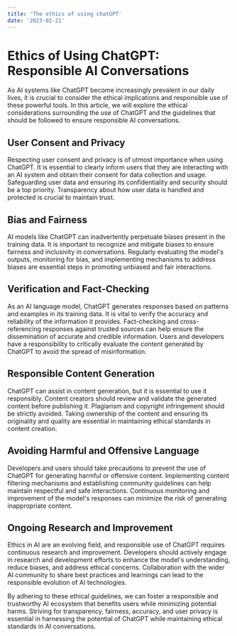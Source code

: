 ```yaml
---
title: 'The ethics of using chatGPT'
date: '2023-02-21'
---
```

# Ethics of Using ChatGPT: Responsible AI Conversations

As AI systems like ChatGPT become increasingly prevalent in our daily lives, it is crucial to consider the ethical implications and responsible use of these powerful tools. In this article, we will explore the ethical considerations surrounding the use of ChatGPT and the guidelines that should be followed to ensure responsible AI conversations.

## User Consent and Privacy

Respecting user consent and privacy is of utmost importance when using ChatGPT. It is essential to clearly inform users that they are interacting with an AI system and obtain their consent for data collection and usage. Safeguarding user data and ensuring its confidentiality and security should be a top priority. Transparency about how user data is handled and protected is crucial to maintain trust.

## Bias and Fairness

AI models like ChatGPT can inadvertently perpetuate biases present in the training data. It is important to recognize and mitigate biases to ensure fairness and inclusivity in conversations. Regularly evaluating the model's outputs, monitoring for bias, and implementing mechanisms to address biases are essential steps in promoting unbiased and fair interactions.

## Verification and Fact-Checking

As an AI language model, ChatGPT generates responses based on patterns and examples in its training data. It is vital to verify the accuracy and reliability of the information it provides. Fact-checking and cross-referencing responses against trusted sources can help ensure the dissemination of accurate and credible information. Users and developers have a responsibility to critically evaluate the content generated by ChatGPT to avoid the spread of misinformation.

## Responsible Content Generation

ChatGPT can assist in content generation, but it is essential to use it responsibly. Content creators should review and validate the generated content before publishing it. Plagiarism and copyright infringement should be strictly avoided. Taking ownership of the content and ensuring its originality and quality are essential in maintaining ethical standards in content creation.

## Avoiding Harmful and Offensive Language

Developers and users should take precautions to prevent the use of ChatGPT for generating harmful or offensive content. Implementing content filtering mechanisms and establishing community guidelines can help maintain respectful and safe interactions. Continuous monitoring and improvement of the model's responses can minimize the risk of generating inappropriate content.

## Ongoing Research and Improvement

Ethics in AI are an evolving field, and responsible use of ChatGPT requires continuous research and improvement. Developers should actively engage in research and development efforts to enhance the model's understanding, reduce biases, and address ethical concerns. Collaboration with the wider AI community to share best practices and learnings can lead to the responsible evolution of AI technologies.

By adhering to these ethical guidelines, we can foster a responsible and trustworthy AI ecosystem that benefits users while minimizing potential harms. Striving for transparency, fairness, accuracy, and user privacy is essential in harnessing the potential of ChatGPT while maintaining ethical standards in AI conversations.
